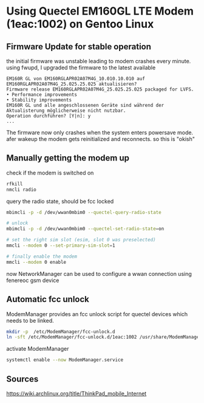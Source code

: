 # Using Quectel EM160GL LTE Modem (1eac:1002) on Gentoo Linux

## Firmware Update for stable operation
the initial firmware was unstable leading to modem crashes every minute. using fwupd, I upgraded the firmware to the latest available

```
EM160R GL von EM160RGLAPR02A07M4G_10.010.10.010 auf
EM160RGLAPR02A07M4G_25.025.25.025 aktualisieren?
Firmware release EM160RGLAPR02A07M4G_25.025.25.025 packaged for LVFS.
• Performance improvements
• Stability improvements
EM160R GL und alle angeschlossenen Geräte sind während der Aktualisterung möglicherweise nicht nutzbar.
Operation durchführen? [Y|n]: y
...
```
The firmware now only crashes when the system enters powersave mode. afer wakeup the modem gets reinitialized and reconnects. so this is "okish" 

## Manually getting the modem up

check if the modem is switched on
```bash
rfkill
nmcli radio
```

query the radio state, should be fcc locked
```bash
mbimcli -p -d /dev/wwan0mbim0 --quectel-query-radio-state

# unlock 
mbimcli -p -d /dev/wwan0mbim0 --quectel-set-radio-state=on

# set the right sim slot (esim, slot 0 was preselected)
mmcli --modem 0 --set-primary-sim-slot=1

# finally enable the modem
mmcli --modem 0 enable
```

now NetworkManager can be used to configure a wwan connection using fenereoc gsm device

## Automatic fcc unlock
ModemManager provides an fcc unlock script for quectel devices which needs to be linked.

```bash
mkdir -p  /etc/ModemManager/fcc-unlock.d
ln -sft /etc/ModemManager/fcc-unlock.d/1eac:1002 /usr/share/ModemManager/fcc-unlock.available.d/1eac
```
activate ModemManager

```bash
systemctl enable --now ModemManager.service
```


## Sources
https://wiki.archlinux.org/title/ThinkPad_mobile_Internet
